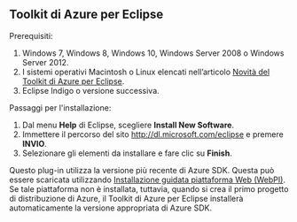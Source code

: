 ## Toolkit di Azure per Eclipse
Prerequisiti:

1. Windows 7, Windows 8, Windows 10, Windows Server 2008 o Windows Server 2012.
2. I sistemi operativi Macintosh o Linux elencati nell’articolo [Novità del Toolkit di Azure per Eclipse].
3. Eclipse Indigo o versione successiva.

Passaggi per l'installazione:

1. Dal menu **Help** di Eclipse, scegliere **Install New Software**.
2. Immettere il percorso del sito <http://dl.microsoft.com/eclipse> e premere **INVIO**.
3. Selezionare gli elementi da installare e fare clic su **Finish**.

Questo plug-in utilizza la versione più recente di Azure SDK. Questa può essere scaricata utilizzando [Installazione guidata piattaforma Web (WebPI)]. Se tale piattaforma non è installata, tuttavia, quando si crea il primo progetto di distribuzione di Azure, il Toolkit di Azure per Eclipse installerà automaticamente la versione appropriata di Azure SDK.

<!-- URL List -->

[Novità del Toolkit di Azure per Eclipse]: http://go.microsoft.com/fwlink/?LinkId=690333

[Installazione guidata piattaforma Web (WebPI)]: http://go.microsoft.com/fwlink/?LinkID=252838

<!---HONumber=AcomDC_0309_2016-->